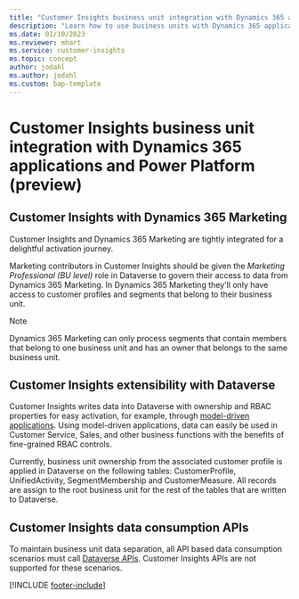 ```yaml
---
title: "Customer Insights business unit integration with Dynamics 365 applications and Power Platform (preview)"
description: "Learn how to use business units with Dynamics 365 applications and Power Platform."
ms.date: 01/10/2023
ms.reviewer: mhart
ms.service: customer-insights
ms.topic: concept
author: jodahl
ms.author: jodahl
ms.custom: bap-template
---
```


# Customer Insights business unit integration with Dynamics 365 applications and Power Platform (preview)

## Customer Insights with Dynamics 365 Marketing

Customer Insights and Dynamics 365 Marketing are tightly integrated for a delightful activation journey.

Marketing contributors in Customer Insights should be given the *Marketing Professional (BU level)* role in Dataverse to govern their access to data from Dynamics 365 Marketing. In Dynamics 365 Marketing they'll only have access to customer profiles and segments that belong to their business unit.

 > [!NOTE]
> Dynamics 365 Marketing can only process segments that contain members that belong to one business unit and has an owner that belongs to the same business unit.

## Customer Insights extensibility with Dataverse

Customer Insights writes data into Dataverse with ownership and RBAC properties for easy activation, for example, through [model-driven applications](/power-apps/maker/model-driven-apps/model-driven-app-overview). Using model-driven applications, data can easily be used in Customer Service, Sales, and other business functions with the benefits of fine-grained RBAC controls.

Currently, business unit ownership from the associated customer profile is applied in Dataverse on the following tables: CustomerProfile, UnifiedActivity, SegmentMembership and CustomerMeasure. All records are assign to the root business unit for the rest of the tables that are written to Dataverse.

## Customer Insights data consumption APIs

To maintain business unit data separation, all API based data consumption scenarios must call [Dataverse APIs](/power-apps/developer/data-platform/webapi/overview). Customer Insights APIs are not supported for these scenarios.

[!INCLUDE [footer-include](includes/footer-banner.md)]
